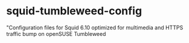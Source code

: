 # squid-tumbleweed-config
"Configuration files for Squid 6.10 optimized for multimedia and HTTPS traffic bump on openSUSE Tumbleweed
